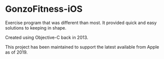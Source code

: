 # GonzoFitness-iOS
Exercise program that was different than most. It provided quick and easy solutions to keeping in shape.

Created using Objective-C back in 2013. 

This project has been maintained to support the latest available from Apple as of 2019.
